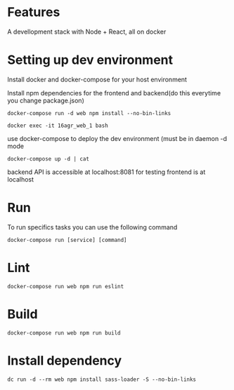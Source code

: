 Features
========
A devellopment stack with Node + React, all on docker

Setting up dev environment
==========================

Install docker and docker-compose for your host environment

Install npm dependencies for the frontend and backend(do this everytime you change package.json)

    docker-compose run -d web npm install --no-bin-links

    docker exec -it 16agr_web_1 bash

use docker-compose to deploy the dev environment (must be in daemon -d mode

`docker-compose up -d | cat`

backend API is accessible at localhost:8081 for testing
frontend is at localhost

Run
=====
To run specifics tasks you can use the following command

`docker-compose run [service] [command]`

Lint
====

`docker-compose run web npm run eslint`

Build
=====

`docker-compose run web npm run build
`

Install dependency
==================

`dc run -d --rm web npm install sass-loader -S --no-bin-links`
